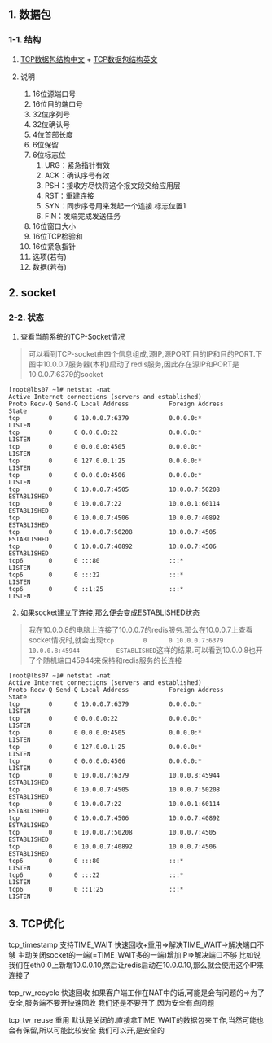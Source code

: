 ## 1. 数据包
### 1-1. 结构
1. [TCP数据包结构中文](https://img-blog.csdn.net/20130629171810234?watermark/2/text/aHR0cDovL2Jsb2cuY3Nkbi5uZXQvZnp6bW91c2U=/font/5a6L5L2T/fontsize/400/fill/I0JBQkFCMA==/dissolve/70/gravity/Center) + [TCP数据包结构英文](https://img-blog.csdn.net/20130629171829718?watermark/2/text/aHR0cDovL2Jsb2cuY3Nkbi5uZXQvZnp6bW91c2U=/font/5a6L5L2T/fontsize/400/fill/I0JBQkFCMA==/dissolve/70/gravity/Center)

2. 说明
    1. 16位源端口号
    2. 16位目的端口号
    3. 32位序列号
    4. 32位确认号
    5. 4位首部长度
    6. 6位保留
    7. 6位标志位
        1. URG：紧急指针有效
        2. ACK：确认序号有效
        3. PSH：接收方尽快将这个报文段交给应用层
        4. RST：重建连接
        5. SYN：同步序号用来发起一个连接.标志位置1
        6. FIN：发端完成发送任务
    8. 16位窗口大小
    9. 16位TCP检验和
    10. 16位紧急指针
    11. 选项(若有)
    12. 数据(若有)


## 2. socket
### 2-2. 状态
1. 查看当前系统的TCP-Socket情况
> 可以看到TCP-socket由四个信息组成,源IP,源PORT,目的IP和目的PORT.下图中10.0.0.7服务器(本机)启动了redis服务,因此存在源IP和PORT是10.0.0.7:6379的socket
```
[root@lbs07 ~]# netstat -nat
Active Internet connections (servers and established)
Proto Recv-Q Send-Q Local Address           Foreign Address         State      
tcp        0      0 10.0.0.7:6379           0.0.0.0:*               LISTEN     
tcp        0      0 0.0.0.0:22              0.0.0.0:*               LISTEN     
tcp        0      0 0.0.0.0:4505            0.0.0.0:*               LISTEN     
tcp        0      0 127.0.0.1:25            0.0.0.0:*               LISTEN     
tcp        0      0 0.0.0.0:4506            0.0.0.0:*               LISTEN     
tcp        0      0 10.0.0.7:4505           10.0.0.7:50208          ESTABLISHED
tcp        0      0 10.0.0.7:22             10.0.0.1:60114          ESTABLISHED
tcp        0      0 10.0.0.7:4506           10.0.0.7:40892          ESTABLISHED
tcp        0      0 10.0.0.7:50208          10.0.0.7:4505           ESTABLISHED
tcp        0      0 10.0.0.7:40892          10.0.0.7:4506           ESTABLISHED
tcp6       0      0 :::80                   :::*                    LISTEN     
tcp6       0      0 :::22                   :::*                    LISTEN     
tcp6       0      0 ::1:25                  :::*                    LISTEN     
```
2. 如果socket建立了连接,那么便会变成ESTABLISHED状态
> 我在10.0.0.8的电脑上连接了10.0.0.7的redis服务.那么在10.0.0.7上查看socket情况时,就会出现`tcp        0      0 10.0.0.7:6379           10.0.0.8:45944          ESTABLISHED`这样的结果.可以看到10.0.0.8也开了个随机端口45944来保持和redis服务的长连接
```
[root@lbs07 ~]# netstat -nat
Active Internet connections (servers and established)
Proto Recv-Q Send-Q Local Address           Foreign Address         State      
tcp        0      0 10.0.0.7:6379           0.0.0.0:*               LISTEN     
tcp        0      0 0.0.0.0:22              0.0.0.0:*               LISTEN     
tcp        0      0 0.0.0.0:4505            0.0.0.0:*               LISTEN     
tcp        0      0 127.0.0.1:25            0.0.0.0:*               LISTEN     
tcp        0      0 0.0.0.0:4506            0.0.0.0:*               LISTEN     
tcp        0      0 10.0.0.7:6379           10.0.0.8:45944          ESTABLISHED
tcp        0      0 10.0.0.7:4505           10.0.0.7:50208          ESTABLISHED
tcp        0      0 10.0.0.7:22             10.0.0.1:60114          ESTABLISHED
tcp        0      0 10.0.0.7:4506           10.0.0.7:40892          ESTABLISHED
tcp        0      0 10.0.0.7:50208          10.0.0.7:4505           ESTABLISHED
tcp        0      0 10.0.0.7:40892          10.0.0.7:4506           ESTABLISHED
tcp6       0      0 :::80                   :::*                    LISTEN     
tcp6       0      0 :::22                   :::*                    LISTEN     
tcp6       0      0 ::1:25                  :::*                    LISTEN     
```

## 3. TCP优化
tcp_timestamp
支持TIME_WAIT
快速回收+重用=>解决TIME_WAIT=>解决端口不够
主动关闭socket的一端(=TIME_WAIT多的一端)增加IP=>解决端口不够
比如说我们在eth0:0上新增10.0.0.10,然后让redis启动在10.0.0.10,那么就会使用这个IP来连接了

tcp_rw_recycle 快速回收
如果客户端工作在NAT中的话,可能是会有问题的=>为了安全,服务端不要开快速回收
我们还是不要开了,因为安全有点问题

tcp_tw_reuse 重用
默认是关闭的.直接拿TIME_WAIT的数据包来工作,当然可能也会有保留,所以可能比较安全
我们可以开,是安全的
